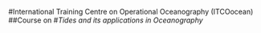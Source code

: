 #International Training Centre on Operational Oceanography (ITCOocean)
##Course on
#*Tides and its applications in Oceanography*
